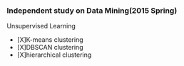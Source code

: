 ### Independent study on Data Mining(2015 Spring)

Unsupervised Learning
- [X]K-means clustering
- [X]DBSCAN clustering
- [X]hierarchical clustering



